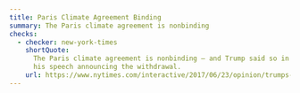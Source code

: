 ```yaml
---
title: Paris Climate Agreement Binding
summary: The Paris climate agreement is nonbinding
checks:
  - checker: new-york-times
    shortQuote:
      The Paris climate agreement is nonbinding — and Trump said so in
      his speech announcing the withdrawal.
    url: https://www.nytimes.com/interactive/2017/06/23/opinion/trumps-lies.html
---
```


